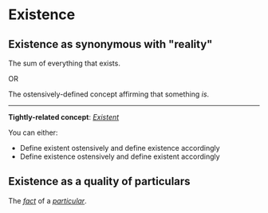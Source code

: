 # Existence
## Existence as synonymous with "reality"
The sum of everything that exists.

OR

The ostensively-defined concept affirming that something _is_.

---

**Tightly-related concept**: [*Existent*](./existent.md)

You can either:

- Define existent ostensively and define existence accordingly
- Define existence ostensively and define existent accordingly

## Existence as a quality of particulars
The [*fact*](./fact.md) of a [*particular*](./particular.md).